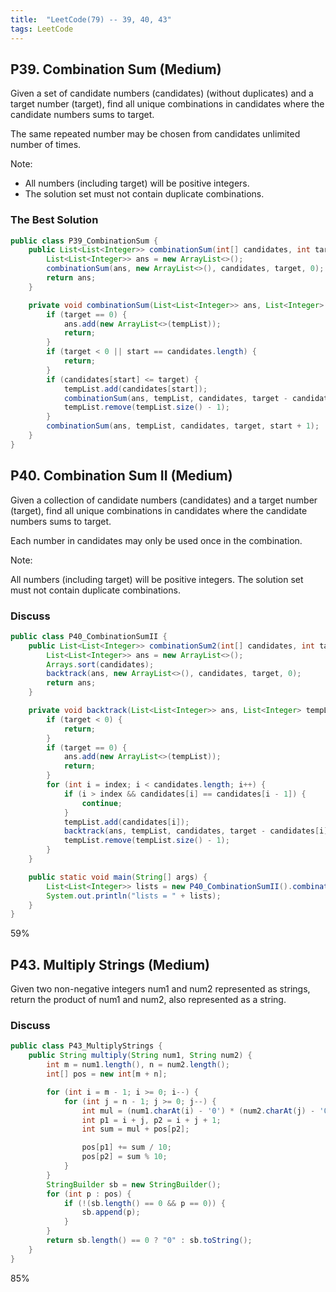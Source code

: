 ```yaml
---
title:  "LeetCode(79) -- 39, 40, 43"
tags: LeetCode
---
```


## P39. Combination Sum (Medium)

Given a set of candidate numbers (candidates) (without duplicates) and a target number (target), find all unique combinations in candidates where the candidate numbers sums to target.

The same repeated number may be chosen from candidates unlimited number of times.

Note:

* All numbers (including target) will be positive integers.
* The solution set must not contain duplicate combinations.

### The Best Solution

```java
public class P39_CombinationSum {
    public List<List<Integer>> combinationSum(int[] candidates, int target) {
        List<List<Integer>> ans = new ArrayList<>();
        combinationSum(ans, new ArrayList<>(), candidates, target, 0);
        return ans;
    }

    private void combinationSum(List<List<Integer>> ans, List<Integer> tempList, int[] candidates, int target, int start) {
        if (target == 0) {
            ans.add(new ArrayList<>(tempList));
            return;
        }
        if (target < 0 || start == candidates.length) {
            return;
        }
        if (candidates[start] <= target) {
            tempList.add(candidates[start]);
            combinationSum(ans, tempList, candidates, target - candidates[start], start);
            tempList.remove(tempList.size() - 1);
        }
        combinationSum(ans, tempList, candidates, target, start + 1);
    }
}
```

## P40. Combination Sum II (Medium)

Given a collection of candidate numbers (candidates) and a target number (target), find all unique combinations in candidates where the candidate numbers sums to target.

Each number in candidates may only be used once in the combination.

Note:

All numbers (including target) will be positive integers.
The solution set must not contain duplicate combinations.


### Discuss

```java
public class P40_CombinationSumII {
    public List<List<Integer>> combinationSum2(int[] candidates, int target) {
        List<List<Integer>> ans = new ArrayList<>();
        Arrays.sort(candidates);
        backtrack(ans, new ArrayList<>(), candidates, target, 0);
        return ans;
    }

    private void backtrack(List<List<Integer>> ans, List<Integer> tempList, int[] candidates, int target,  int index) {
        if (target < 0) {
            return;
        }
        if (target == 0) {
            ans.add(new ArrayList<>(tempList));
            return;
        }
        for (int i = index; i < candidates.length; i++) {
            if (i > index && candidates[i] == candidates[i - 1]) {
                continue;
            }
            tempList.add(candidates[i]);
            backtrack(ans, tempList, candidates, target - candidates[i], i + 1);
            tempList.remove(tempList.size() - 1);
        }
    }

    public static void main(String[] args) {
        List<List<Integer>> lists = new P40_CombinationSumII().combinationSum2(new int[]{10, 1, 2, 7, 6, 1, 5}, 8);
        System.out.println("lists = " + lists);
    }
}

```
59%

## P43. Multiply Strings (Medium)

Given two non-negative integers num1 and num2 represented as strings, return the product of num1 and num2, also represented as a string.


### Discuss

```java
public class P43_MultiplyStrings {
    public String multiply(String num1, String num2) {
        int m = num1.length(), n = num2.length();
        int[] pos = new int[m + n];

        for (int i = m - 1; i >= 0; i--) {
            for (int j = n - 1; j >= 0; j--) {
                int mul = (num1.charAt(i) - '0') * (num2.charAt(j) - '0');
                int p1 = i + j, p2 = i + j + 1;
                int sum = mul + pos[p2];

                pos[p1] += sum / 10;
                pos[p2] = sum % 10;
            }
        }
        StringBuilder sb = new StringBuilder();
        for (int p : pos) {
            if (!(sb.length() == 0 && p == 0)) {
                sb.append(p);
            }
        }
        return sb.length() == 0 ? "0" : sb.toString();
    }
}
```
85%
